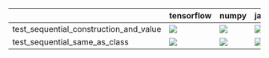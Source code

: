|                                        | tensorflow                                                                                                                                                                             | numpy                                                                                                                                                                                  | jax                                                                                                                                                                                | torch                                                                                                                                                                                  |
|:---------------------------------------|:---------------------------------------------------------------------------------------------------------------------------------------------------------------------------------------|:---------------------------------------------------------------------------------------------------------------------------------------------------------------------------------------|:-----------------------------------------------------------------------------------------------------------------------------------------------------------------------------------|:---------------------------------------------------------------------------------------------------------------------------------------------------------------------------------------|
| test_sequential_construction_and_value | <a href="https://github.com/unifyai/ivy/actions/runs/4467702773/jobs/7847498402" rel="noopener noreferrer" target="_blank"><img src=https://img.shields.io/badge/-success-success></a> | <a href="https://github.com/unifyai/ivy/actions/runs/4467702773/jobs/7847498402" rel="noopener noreferrer" target="_blank"><img src=https://img.shields.io/badge/-success-success></a> | <a href="https://github.com/unifyai/ivy/actions/runs/4467702773/jobs/7847498402" rel="noopener noreferrer" target="_blank"><img src=https://img.shields.io/badge/-failure-red></a> | <a href="https://github.com/unifyai/ivy/actions/runs/4467702773/jobs/7847498402" rel="noopener noreferrer" target="_blank"><img src=https://img.shields.io/badge/-success-success></a> |
| test_sequential_same_as_class          | <a href="https://github.com/unifyai/ivy/actions/runs/4467702773/jobs/7847498402" rel="noopener noreferrer" target="_blank"><img src=https://img.shields.io/badge/-success-success></a> | <a href="https://github.com/unifyai/ivy/actions/runs/4467702773/jobs/7847498402" rel="noopener noreferrer" target="_blank"><img src=https://img.shields.io/badge/-success-success></a> | <a href="https://github.com/unifyai/ivy/actions/runs/4467702773/jobs/7847498402" rel="noopener noreferrer" target="_blank"><img src=https://img.shields.io/badge/-failure-red></a> | <a href="https://github.com/unifyai/ivy/actions/runs/4467702773/jobs/7847498402" rel="noopener noreferrer" target="_blank"><img src=https://img.shields.io/badge/-success-success></a> |
